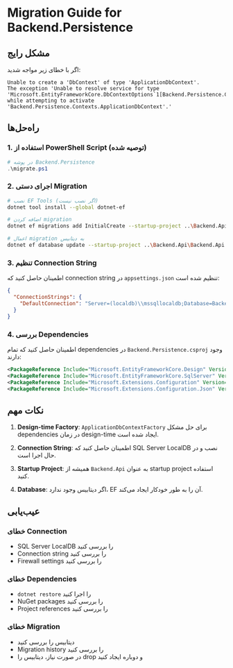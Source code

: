 # Migration Guide for Backend.Persistence

## مشکل رایج

اگر با خطای زیر مواجه شدید:
```
Unable to create a 'DbContext' of type 'ApplicationDbContext'. 
The exception 'Unable to resolve service for type 'Microsoft.EntityFrameworkCore.DbContextOptions`1[Backend.Persistence.Contexts.ApplicationDbContext]' while attempting to activate 'Backend.Persistence.Contexts.ApplicationDbContext'.'
```

## راه‌حل‌ها

### 1. استفاده از PowerShell Script (توصیه شده)

```powershell
# در پوشه Backend.Persistence
.\migrate.ps1
```

### 2. اجرای دستی Migration

```bash
# نصب EF Tools (اگر نصب نیست)
dotnet tool install --global dotnet-ef

# اضافه کردن migration
dotnet ef migrations add InitialCreate --startup-project ..\Backend.Api\Backend.Api.csproj

# اعمال migration به دیتابیس
dotnet ef database update --startup-project ..\Backend.Api\Backend.Api.csproj
```

### 3. تنظیم Connection String

اطمینان حاصل کنید که connection string در `appsettings.json` تنظیم شده است:

```json
{
  "ConnectionStrings": {
    "DefaultConnection": "Server=(localdb)\\mssqllocaldb;Database=BackendDb;Trusted_Connection=true;MultipleActiveResultSets=true"
  }
}
```

### 4. بررسی Dependencies

اطمینان حاصل کنید که تمام dependencies در `Backend.Persistence.csproj` وجود دارند:

```xml
<PackageReference Include="Microsoft.EntityFrameworkCore.Design" Version="9.0.8" />
<PackageReference Include="Microsoft.EntityFrameworkCore.SqlServer" Version="9.0.8" />
<PackageReference Include="Microsoft.Extensions.Configuration" Version="9.0.8" />
<PackageReference Include="Microsoft.Extensions.Configuration.Json" Version="9.0.8" />
```

## نکات مهم

1. **Design-time Factory**: `ApplicationDbContextFactory` برای حل مشکل dependencies در زمان design-time ایجاد شده است.

2. **Connection String**: اطمینان حاصل کنید که SQL Server LocalDB نصب و در حال اجرا است.

3. **Startup Project**: همیشه از `Backend.Api` به عنوان startup project استفاده کنید.

4. **Database**: اگر دیتابیس وجود ندارد، EF آن را به طور خودکار ایجاد می‌کند.

## عیب‌یابی

### خطای Connection
- SQL Server LocalDB را بررسی کنید
- Connection string را بررسی کنید
- Firewall settings را بررسی کنید

### خطای Dependencies
- `dotnet restore` را اجرا کنید
- NuGet packages را بررسی کنید
- Project references را بررسی کنید

### خطای Migration
- دیتابیس را بررسی کنید
- Migration history را بررسی کنید
- در صورت نیاز، دیتابیس را drop و دوباره ایجاد کنید 